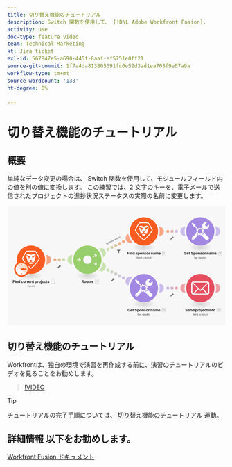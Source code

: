 ```yaml
---
title: 切り替え機能のチュートリアル
description: Switch 関数を使用して、 [!DNL Adobe Workfront Fusion].
activity: use
doc-type: feature video
team: Technical Marketing
kt: Jira ticket
exl-id: 567847e5-a690-445f-8aaf-ef5751e0ff21
source-git-commit: 1f7a4da813805691fc0e52d3ad1ea708f9e07a9a
workflow-type: tm+mt
source-wordcount: '133'
ht-degree: 0%

---
```


# 切り替え機能のチュートリアル

## 概要

単純なデータ変更の場合は、 Switch 関数を使用して、モジュールフィールド内の値を別の値に変換します。 この練習では、2 文字のキーを、電子メールで送信されたプロジェクトの進捗状況ステータスの実際の名前に変更します。

![切り替え機能を使用した画像](assets/beyond-basic-modules-3.png)

## 切り替え機能のチュートリアル

Workfrontは、独自の環境で演習を再作成する前に、演習のチュートリアルのビデオを見ることをお勧めします。

>[!VIDEO](https://video.tv.adobe.com/v/335289/?quality=12)

>[!TIP]
>
>チュートリアルの完了手順については、 [切り替え機能のチュートリアル](https://experienceleague.adobe.com/docs/workfront-learn/tutorials-workfront/fusion/exercises/switch-function.html?lang=en) 運動。


## 詳細情報 以下をお勧めします。

[Workfront Fusion ドキュメント](https://experienceleague.adobe.com/docs/workfront/using/adobe-workfront-fusion/workfront-fusion-2.html?lang=en)
